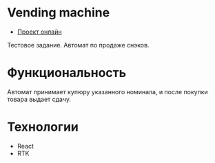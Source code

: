 # Vending machine
- [Проект онлайн]
  
Тестовое задание.
Автомат по продаже снэков.

# Функциональность
Автомат принимает купюру указанного номинала, и после покупки товара выдает сдачу.

# Технологии
- React
- RTK

[проект онлайн]: https://futuringer.github.io/vending-machine/



